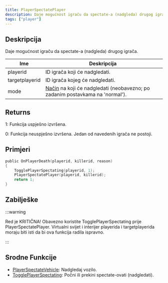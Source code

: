 ```yaml
---
title: PlayerSpectatePlayer
description: Daje mogućnost igraču da spectate-a (nadgleda) drugog igrača.
tags: ["player"]
---
```


## Deskripcija

Daje mogućnost igraču da spectate-a (nadgleda) drugog igrača.

| Ime            | Deskripcija                                                                                                |
| -------------- | ---------------------------------------------------------------------------------------------------------- |
| playerid       | ID igrača koji će nadgledati.                                                                              |
| targetplayerid | ID igrača kojeg će nadgledati.                                                                             |
| mode           | [Način](../resources/spectatemodes) na koji će nadgledati (neobavezno; po zadanim postavkama na 'normal'). |

## Returns

1: Funkcija uspješno izvršena.

0: Funkcija neuspješno izvršena. Jedan od navedenih igrača ne postoji.

## Primjeri

```c
public OnPlayerDeath(playerid, killerid, reason)
{
    TogglePlayerSpectating(playerid, 1);
    PlayerSpectatePlayer(playerid, killerid);
    return 1;
}
```

## Zabilješke

:::warning

Red je KRITIČNA! Obavezno koristite TogglePlayerSpectating prije PlayerSpectatePlayer. Virtualni svijet i interijer playerida i targetplayerida moraju biti isti da bi ova funkcija radila ispravno.

:::

## Srodne Funkcije

- [PlayerSpectateVehicle](PlayerSpectateVehicle): Nadgledaj vozilo.
- [TogglePlayerSpectating](TogglePlayerSpectating): Počni ili prekini spectate-ovati (nadgledati).
